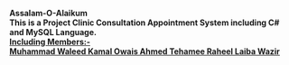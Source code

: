 <b>Assalam-O-Alaikum<b>
<br>This is a Project Clinic Consultation Appointment System including C# and MySQL Language.<br>
<b><u>Including Members:-<u><br>
Muhammad Waleed Kamal
Owais Ahmed
Tehamee Raheel
Laiba Wazir
